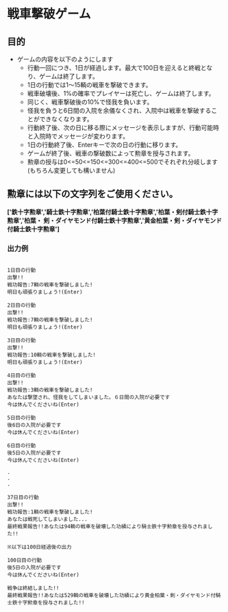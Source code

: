 # 戦車撃破ゲーム  

## 目的  

* ゲームの内容を以下のようにします  
	* 行動一回につき、1日が経過します。最大で100日を迎えると終戦となり、ゲームは終了します。  
	* 1日の行動では1〜15輌の戦車を撃破できます。  
	* 戦車破壊後、1%の確率でプレイヤーは死亡し、ゲームは終了します。  
	* 同じく、戦車撃破後の10%で怪我を負います。  
	* 怪我を負うと6日間の入院を余儀なくされ、入院中は戦車を撃破することができなくなります。  
	* 行動終了後、次の日に移る際にメッセージを表示しますが、行動可能時と入院時でメッセージが変わります。  
	* 1日の行動終了後、Enterキーで次の日の行動に移ります。  
	* ゲームが終了後、戦車の撃破数によって勲章を授与されます。  
	* 勲章の授与は0<=50<=150<=300<=400<=500でそれぞれ分岐します(もちろん変更しても構いません)  

## 勲章には以下の文字列をご使用ください。
**['鉄十字勲章','騎士鉄十字勲章','柏葉付騎士鉄十字勲章','柏葉・剣付騎士鉄十字勲章','柏葉・ 剣・ダイヤモンド付騎士鉄十字勲章','黄金柏葉・剣・ダイヤモンド付騎士鉄十字勲章']**  

### 出力例  

```

1日目の行動
出撃!!
戦功報告:7輌の戦車を撃破しました!
明日も頑張りましょう!(Enter)

2日目の行動
出撃!!
戦功報告:7輌の戦車を撃破しました!
明日も頑張りましょう!(Enter)

3日目の行動
出撃!!
戦功報告:10輌の戦車を撃破しました!
明日も頑張りましょう!(Enter)

4日目の行動
出撃!!
戦功報告:3輌の戦車を撃破しました!
あなたは撃墜され、怪我をしてしまいました。６日間の入院が必要です
今は休んでくださいね(Enter)

5日目の行動
後6日の入院が必要です
今は休んでくださいね(Enter)

6日目の行動
後5日の入院が必要です
今は休んでくださいね(Enter)

.
.
.

37日目の行動
出撃!!
戦功報告:1輌の戦車を撃破しました!
あなたは戦死してしまいました...
最終戦果報告!!あなたは94輌の戦車を破壊した功績により騎士鉄十字勲章を授与されました!!

※以下は100日経過後の出力

100日目の行動
後5日の入院が必要です
今は休んでくださいね(Enter)

戦争は終結しました!!
最終戦果報告!!あなたは529輌の戦車を破壊した功績により黄金柏葉・剣・ダイヤモンド付騎士鉄十字勲章を授与されました!!

```

